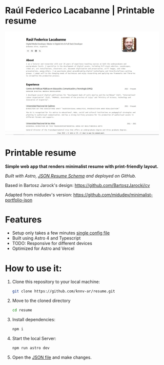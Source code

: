 # Raúl Federico Lacabanne | Printable resume

![Printable resume](./img-resume.webp)

# Printable resume

**Simple web app that renders minimalist resume with print-friendly layout.**

_Built with Astro, [JSON Resume Schema](https://jsonresume.org/schema/) and deployed on GitHub._

Based in Bartosz Jarock's design:
https://github.com/BartoszJarocki/cv

Adapted from midudev's version:
https://github.com/midudev/minimalist-portfolio-json

# Features

- Setup only takes a few minutes [single config file](./cv.json)
- Built using Astro 4 and Typescript
- TODO: Responsive for different devices
- Optimized for Astro and Vercel

# How to use it:

1. Clone this repository to your local machine:

   ```bash
   git clone https://github.com/knnv-ar/resume.git
   ```

2. Move to the cloned directory

   ```bash
   cd resume
   ```

3. Install dependencies:

   ```bash
   npm i
   ```

4. Start the local Server:

   ```bash
   npm run astro dev
   ```

5. Open the [JSON file](./cv.json) and make changes.